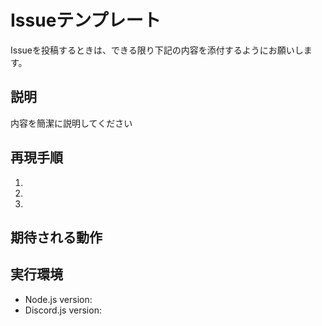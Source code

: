 # Issueテンプレート

Issueを投稿するときは、できる限り下記の内容を添付するようにお願いします。

## 説明

内容を簡潔に説明してください

## 再現手順

1. 
2. 
3. 

## 期待される動作

## 実行環境

- Node.js version:
- Discord.js version:

